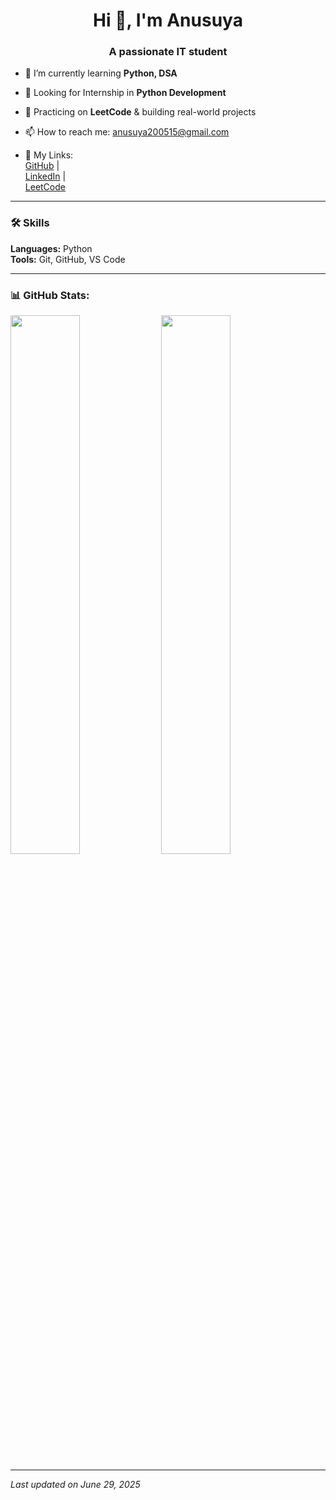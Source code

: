 <h1 align="center">Hi 👋, I'm Anusuya</h1>
<h3 align="center">A passionate IT student </h3>

- 🌱 I’m currently learning **Python, DSA**

- 💼 Looking for Internship in **Python Development**

- 🧠 Practicing on **LeetCode** & building real-world projects

- 📫 How to reach me: [anusuya200515@gmail.com](mailto:anusuya200515@gmail.com)

- 🔗 My Links:  
  [GitHub](https://github.com/anusuya2005) |  
  [LinkedIn](https://linkedin.com/in/anusuya2005) |  
  [LeetCode](https://leetcode.com/Anusuya_Vadivel)

---

### 🛠️ Skills
**Languages:** Python  
**Tools:** Git, GitHub, VS Code

---

### 📊 GitHub Stats:
<p align="left">
  <img src="https://github-readme-stats.vercel.app/api?username=anusuya2005&show_icons=true&theme=radical" width="47%" />
  <img src="https://github-readme-streak-stats.herokuapp.com/?user=anusuya2005&theme=radical" width="47%" />
</p>

---

_Last updated on June 29, 2025_
